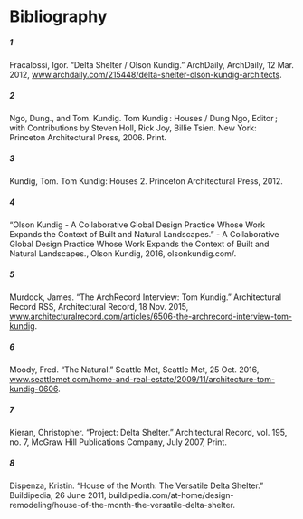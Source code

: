 # Bibliography

##### 1  
Fracalossi, Igor. “Delta Shelter / Olson Kundig.” ArchDaily, ArchDaily, 12 Mar. 2012, www.archdaily.com/215448/delta-shelter-olson-kundig-architects.
 
##### 2 
Ngo, Dung., and Tom. Kundig. Tom Kundig : Houses / Dung Ngo, Editor ; with Contributions by Steven Holl, Rick Joy, Billie Tsien. New York: Princeton Architectural Press, 2006. Print.

##### 3
Kundig, Tom. Tom Kundig: Houses 2. Princeton Architectural Press, 2012.

##### 4
“Olson Kundig - A Collaborative Global Design Practice Whose Work Expands the Context of Built and Natural Landscapes.” - A Collaborative Global Design Practice Whose Work Expands the Context of Built and Natural Landscapes., Olson Kundig, 2016, olsonkundig.com/.

##### 5
Murdock, James. “The ArchRecord Interview: Tom Kundig.” Architectural Record RSS, Architectural Record, 18 Nov. 2015, www.architecturalrecord.com/articles/6506-the-archrecord-interview-tom-kundig.

##### 6
Moody, Fred. “The Natural.” Seattle Met, Seattle Met, 25 Oct. 2016, www.seattlemet.com/home-and-real-estate/2009/11/architecture-tom-kundig-0606.

##### 7
Kieran, Christopher. “Project: Delta Shelter.” Architectural Record, vol. 195, no. 7, McGraw Hill Publications Company, July 2007, Print.

##### 8
Dispenza, Kristin. “House of the Month: The Versatile Delta Shelter.” Buildipedia, 26 June 2011, buildipedia.com/at-home/design-remodeling/house-of-the-month-the-versatile-delta-shelter.


